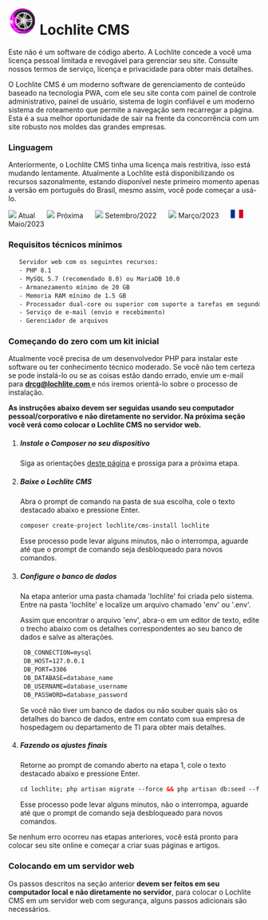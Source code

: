 <h1><img src="./src/Disk/public/56x56.png">  Lochlite CMS</h1>
<p>Este não é um software de código aberto. A Lochlite concede a você uma licença pessoal limitada e revogável para gerenciar seu site. Consulte nossos termos de serviço, licença e privacidade para obter mais detalhes.</p>

<p>O Lochlite CMS é um moderno software de gerenciamento de conteúdo baseado na tecnologia PWA, com ele seu site conta com painel de controle administrativo, painel de usuário, sistema de login confiável e um moderno sistema de roteamento que permite a navegação sem recarregar a página. Esta é a sua melhor oportunidade de sair na frente da concorrência com um site robusto nos moldes das grandes empresas.</p>


<h3>Linguagem</h3>
<p>Anteriormente, o Lochlite CMS tinha uma licença mais restritiva, isso está mudando lentamente. Atualmente a Lochlite está disponibilizando os recursos sazonalmente, estando disponível neste primeiro momento apenas a versão em português do Brasil, mesmo assim, você pode começar a usá-lo.</p>
<span><img width="25" src="https://raw.githubusercontent.com/catamphetamine/country-flag-icons/master/3x2/BR.svg" /> Atual &nbsp;&nbsp;&nbsp;&nbsp; </span>
<span><img width="25" src="https://raw.githubusercontent.com/catamphetamine/country-flag-icons/master/3x2/US.svg" /> Próxima &nbsp;&nbsp;&nbsp;&nbsp;    </span>
<span><img width="25" src="https://raw.githubusercontent.com/catamphetamine/country-flag-icons/master/3x2/ES.svg" /> Setembro/2022 &nbsp;&nbsp;&nbsp;&nbsp; </span>
<span><img width="25" src="https://raw.githubusercontent.com/catamphetamine/country-flag-icons/master/3x2/JP.svg" /> Março/2023 &nbsp;&nbsp;&nbsp;&nbsp; </span>
<span><img width="25" src="https://raw.githubusercontent.com/catamphetamine/country-flag-icons/master/3x2/FR.svg" /> Maio/2023 &nbsp;&nbsp;&nbsp;&nbsp; </span>

<h3>Requisitos técnicos mínimos</h3>

```html
   Servidor web com os seguintes recursos:
   - PHP 8.1
   - MySQL 5.7 (recomendado 8.0) ou MariaDB 10.0
   - Armanezamento mínimo de 20 GB
   - Memoria RAM mínimo de 1.5 GB
   - Processador dual-core ou superior com suporte a tarefas em segundo plano
   - Serviço de e-mail (envio e recebimento)
   - Gerenciador de arquivos
```

<h3>Começando do zero com um kit inicial</h3>
<p>Atualmente você precisa de um desenvolvedor PHP para instalar este software ou ter conhecimento técnico moderado. Se você não tem certeza se pode instalá-lo ou se as coisas estão dando errado, envie um e-mail para <a href="mailto:drcg@lochlite.com"><strong>drcg@lochlite.com </strong></a> e nós iremos orientá-lo sobre o processo de instalação.</p>

<b>As instruções abaixo devem ser seguidas usando seu computador pessoal/corporativo e não diretamente no servidor. Na próxima seção você verá como colocar o Lochlite CMS no servidor web.</b>

   1. <h5>Instale o Composer no seu dispositivo</h5>
      <p>Siga as orientações <a href="https://getcomposer.org/doc/00-intro.md">deste página</a> e prossiga para a próxima etapa.</p>

   2. <h5>Baixe o Lochlite CMS</h5>
      <p>Abra o prompt de comando na pasta de sua escolha, cole o texto destacado abaixo e pressione Enter.</p>

      ```html
      composer create-project lochlite/cms-install lochlite 
      ```
      
      <p>Esse processo pode levar alguns minutos, não o interrompa, aguarde até que o prompt de comando seja desbloqueado para novos comandos.</p>
      
   3. <h5>Configure o banco de dados</h5>
      <p>Na etapa anterior uma pasta chamada 'lochlite' foi criada pelo sistema. Entre na pasta 'lochlite' e localize um arquivo chamado 'env' ou '.env'.</p>
      <p>Assim que encontrar o arquivo 'env', abra-o em um editor de texto, edite o trecho abaixo com os detalhes correspondentes ao seu banco de dados e salve as alterações.</p>
      
      ```html
       DB_CONNECTION=mysql
       DB_HOST=127.0.0.1
       DB_PORT=3306
       DB_DATABASE=database_name
       DB_USERNAME=database_username
       DB_PASSWORD=database_password 
      ```
      <p>Se você não tiver um banco de dados ou não souber quais são os detalhes do banco de dados, entre em contato com sua empresa de hospedagem ou departamento de TI para obter mais detalhes.</p>
   
   4. <h5>Fazendo os ajustes finais</h5>
      <p>Retorne ao prompt de comando aberto na etapa 1, cole o texto destacado abaixo e pressione Enter.</p>
 
      ```html
      cd lochlite; php artisan migrate --force && php artisan db:seed --force 
      ```
      <p>Esse processo pode levar alguns minutos, não o interrompa, aguarde até que o prompt de comando seja desbloqueado para novos comandos.</p>
      
<p>Se nenhum erro ocorreu nas etapas anteriores, você está pronto para colocar seu site online e começar a criar suas páginas e artigos.</p>    

<h3>Colocando em um servidor web</h3>
<p>Os passos descritos na seção anterior <strong>devem ser feitos em seu computador local e não diretamente no servidor</strong>, para colocar o Lochlite CMS em um servidor web com segurança, alguns passos adicionais são necessários.</p>    

         
